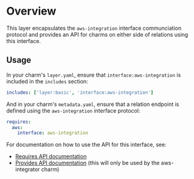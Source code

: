 # Overview

This layer encapsulates the `aws-integration` interface communciation protocol
and provides an API for charms on either side of relations using this
interface.

## Usage

In your charm's `layer.yaml`, ensure that `interface:aws-integration` is
included in the `includes` section:

```yaml
includes: ['layer:basic', 'interface:aws-integration']
```

And in your charm's `metadata.yaml`, ensure that a relation endpoint is defined
using the `aws-integration` interface protocol:

```yaml
requires:
  aws:
    interface: aws-integration
```

For documentation on how to use the API for this interface, see:

* [Requires API documentation](docs/requires.md)
* [Provides API documentation](docs/provides.md) (this will only be used by the aws-integrator charm)
